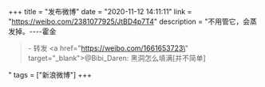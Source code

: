 +++
title = "发布微博"
date = "2020-11-12 14:11:11"
link = "https://weibo.com/2381077925/JtBD4p7T4"
description = "不用管它，会蒸发掉。----霍金<br><blockquote> - 转发 <a href=\"https://weibo.com/1661653723\" target=\"_blank\">@Bibi_Daren</a>: 黑洞怎么填满[并不简单] </blockquote>"
tags = ["新浪微博"]
+++
